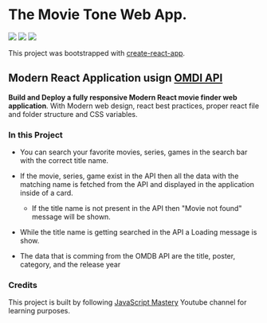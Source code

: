 # The Movie Tone Web App.

![](https://img.shields.io/badge/React-17.0.2-%20%2361dafb)
![](https://img.shields.io/badge/npm-8.1.2-%23cb3837)
![](https://img.shields.io/badge/Dependencies-Up%20to%20Date-%234cc61e)

This project was bootstrapped with [create-react-app](https://github.com/facebook/create-react-app).

## Modern React Application usign [OMDI API](https://www.omdbapi.com/)

**Build and Deploy a fully responsive Modern React movie finder web application**.
With Modern web design, react best practices, proper react file and folder structure and CSS variables.

### In this Project

- You can search your favorite movies, series, games in the search bar with the correct title name.

- If the movie, series, game exist in the API then all the data with the matching name is fetched from the API and displayed in the application inside of a card.
  - If the title name is not present in the API then "Movie not found" message will be shown.
- While the title name is getting searched in the API a Loading message is show.
- The data that is comming from the OMDB API are the title, poster, category, and the release year

### Credits

This project is built by following [JavaScript Mastery](https://www.youtube.com/c/JavaScriptMastery) Youtube channel for learning purposes.
